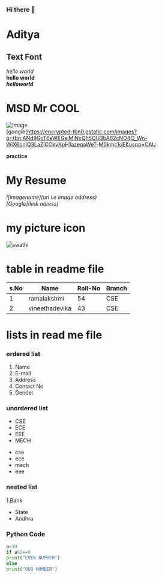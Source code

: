 ### Hi there 👋
# Aditya
## Text Font
*hello world*<br>
**hello world**<br>
***helloworld***
# MSD Mr COOL
![image](https://user-images.githubusercontent.com/94819823/142843074-43e1d0cf-24e0-4c0e-a1a2-bd9a66daa393.png)<br>
[google]https://encrypted-tbn0.gstatic.com/images?q=tbn:ANd9GcT6eWEGsiMiNcQh5QU3bA62cNO4Q_Wn-WiX6onlQ3LaZlCCkvXpH1azeqaWeT-M0kmc1oE&usqp=CAU

 **practice**
# My Resume
*![imagename](url i.e image address)*<br>
*[Google](link adress)*
# my picture icon
![swathi](https://encrypted-tbn0.gstatic.com/images?q=tbn:ANd9GcQMy_O1YoleFR0F3oR3SI_EDK5dIHerDoLAZQ&usqp=CAU)
# table in readme file
|s.No|Name|Roll-No|Branch|
|----|----|-------|------|
|1|ramalakshmi|54|CSE|
|2|vineethadevika|43|CSE|
# lists in read me file
### ordered list
1. Name
2. E-mail
3. Address
4. Contact No
5. Gender
### unordered list
- CSE
- ECE
- EEE
- MECH
* cse
* ece
* mech
* eee
### nested list
1.Bank 
  - State
  - Andhra

<!--
**ramalakshmi143/ramalakshmi143** is a ✨ _special_ ✨ repository because its `README.md` (this file) appears on your GitHub profile.

Here are some ideas to get you started:

- 🔭 I’m currently working on ...
- 🌱 I’m currently learning ...
- 👯 I’m looking to collaborate on ...
- 🤔 I’m looking for help with ...
- 💬 Ask me about ...
- 📫 How to reach me: ...
- 😄 Pronouns: ...
- ⚡ Fun fact: ...
-->



### Python Code

```python Code
a=10
if a%2==0
print("EVEN NUMBER")
else
print("ODD NUMBER")
```

